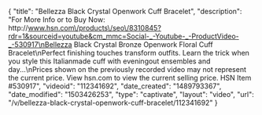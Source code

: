 {
    "title": "Bellezza Black Crystal Openwork Cuff Bracelet",
    "description": "For More Info or to Buy Now: http:\/\/www.hsn.com\/products\/seo\/8310845?rdr=1&sourceid=youtube&cm_mmc=Social-_-Youtube-_-ProductVideo-_-530917\nBellezza Black Crystal Bronze Openwork Floral Cuff Bracelet\nPerfect finishing touches transform outfits. Learn the trick when you style this Italianmade cuff with eveningout ensembles and day...\nPrices shown on the previously recorded video may not represent the current price.  View hsn.com to view the current selling price. HSN Item #530917",
    "videoid": "112341692",
    "date_created": "1489793367",
    "date_modified": "1503426253",
    "type": "captivate",
    "layout": "video",
    "url": "\/v\/bellezza-black-crystal-openwork-cuff-bracelet\/112341692"
}